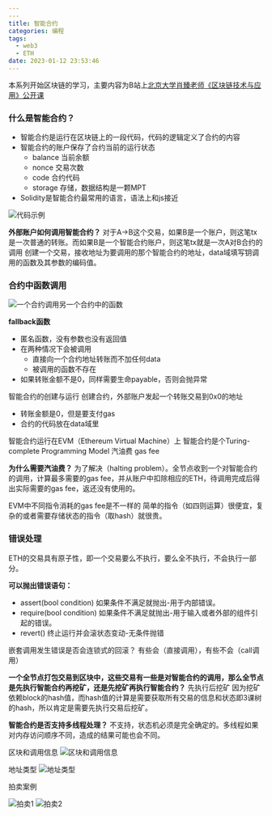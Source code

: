```yaml
---
---
title: 智能合约
categories: 编程
tags:
  - web3
  - ETH
date: 2023-01-12 23:53:46
---
```


本系列开始区块链的学习，主要内容为B站上[北京大学肖臻老师《区块链技术与应用》公开课](https://www.bilibili.com/video/BV1Vt411X7JF?p=1&vd_source=22653c02dfbe0c9c7bb4a200eb87fe4e)

### 什么是智能合约？
- 智能合约是运行在区块链上的一段代码，代码的逻辑定义了合约的内容
- 智能合约的账户保存了合约当前的运行状态
  - balance 当前余额
  - nonce 交易次数
  - code 合约代码
  - storage 存储，数据结构是一颗MPT
- Solidity是智能合约最常用的语言，语法上和js接近

![代码示例](./20230112-231104.jpeg)

**外部账户如何调用智能合约？**
对于A->B这个交易，如果B是一个账户，则这笔tx是一次普通的转账。而如果B是一个智能合约账户，则这笔tx就是一次A对B合约的调用
创建一个交易，接收地址为要调用的那个智能合约的地址，data域填写钥调用的函数及其参数的编码值。

### 合约中函数调用
![一个合约调用另一个合约中的函数](./20230112-231831.jpeg)

**fallback函数**
- 匿名函数，没有参数也没有返回值
- 在两种情况下会被调用
  - 直接向一个合约地址转账而不加任何data
  - 被调用的函数不存在
- 如果转账金额不是0，同样需要生命payable，否则会抛异常

智能合约的创建与运行
创建合约，外部账户发起一个转账交易到0x0的地址
- 转账金额是0，但是要支付gas
- 合约的代码放在data域里

智能合约运行在EVM（Ethereum Virtual Machine）上
智能合约是个Turing-complete Programming Model
汽油费 gas fee

**为什么需要汽油费？**
为了解决（halting problem）。全节点收到一个对智能合约的调用，计算最多需要的gas fee，并从账户中扣除相应的ETH，待调用完成后得出实际需要的gas fee，返还没有使用的。

EVM中不同指令消耗的gas fee是不一样的
简单的指令（如四则运算）很便宜，复杂的或者需要存储状态的指令（取hash）就很贵。

### 错误处理
ETH的交易具有原子性，即一个交易要么不执行，要么全不执行，不会执行一部分。

**可以抛出错误语句：**
- assert(bool condition) 如果条件不满足就抛出-用于内部错误。
- require(bool condition) 如果条件不满足就抛出-用于输入或者外部的组件引起的错误。
- revert() 终止运行并会滚状态变动-无条件抛错

嵌套调用发生错误是否会连锁式的回滚？
有些会（直接调用），有些不会（call调用）

**一个全节点打包交易到区块中，这些交易有一些是对智能合约的调用，那么全节点是先执行智能合约再挖矿，还是先挖矿再执行智能合约？**
先执行后挖矿
因为挖矿依赖block的hash值，而hash值的计算是需要获取所有交易的信息和状态即3课树的hash，所以肯定是需要先执行交易后挖矿。


**智能合约是否支持多线程处理？**
不支持，状态机必须是完全确定的。多线程如果对内存访问顺序不同，造成的结果可能也会不同。

区块和调用信息
![区块和调用信息](./20230112-234947.jpg)

地址类型
![地址类型](./20230112-234954.jpg)

拍卖案例
<!-- TODO 稍后录入到sol中实现一次 -->
![拍卖1](./20230112-234958.jpeg)
![拍卖2](./20230112-235006.jpeg)